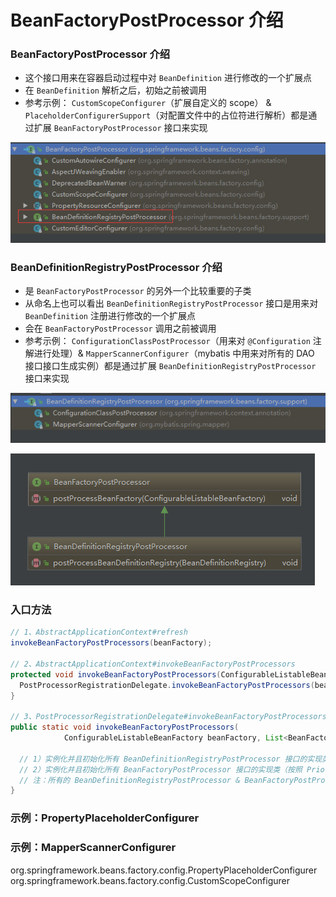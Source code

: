 # BeanFactoryPostProcessor 介绍


### BeanFactoryPostProcessor 介绍
- 这个接口用来在容器启动过程中对 `BeanDefinition` 进行修改的一个扩展点
- 在 `BeanDefinition` 解析之后，初始之前被调用
- 参考示例： `CustomScopeConfigurer`（扩展自定义的 scope） & `PlaceholderConfigurerSupport`（对配置文件中的占位符进行解析）都是通过扩展 `BeanFactoryPostProcessor` 接口来实现

![BeanFactoryPostProcessor 主要实现类](./images/000006.png)


### BeanDefinitionRegistryPostProcessor 介绍
- 是 `BeanFactoryPostProcessor` 的另外一个比较重要的子类
- 从命名上也可以看出 `BeanDefinitionRegistryPostProcessor` 接口是用来对 `BeanDefinition` 注册进行修改的一个扩展点
- 会在 `BeanFactoryPostProcessor` 调用之前被调用
- 参考示例： `ConfigurationClassPostProcessor`（用来对 `@Configuration` 注解进行处理）& `MapperScannerConfigurer`（mybatis 中用来对所有的 DAO 接口接口生成实例）都是通过扩展 `BeanDefinitionRegistryPostProcessor` 接口来实现

![BeanDefinitionRegistryPostProcessor 主要实现类](./images/000008.png)

![BeanFactoryPostProcessor & BeanDefinitionRegistryPostProcessor 之间的关系](./images/000007.png)


### 入口方法

``` java
// 1、AbstractApplicationContext#refresh
invokeBeanFactoryPostProcessors(beanFactory);

// 2、AbstractApplicationContext#invokeBeanFactoryPostProcessors
protected void invokeBeanFactoryPostProcessors(ConfigurableListableBeanFactory beanFactory) {
  PostProcessorRegistrationDelegate.invokeBeanFactoryPostProcessors(beanFactory, getBeanFactoryPostProcessors());
}

// 3、PostProcessorRegistrationDelegate#invokeBeanFactoryPostProcessors
public static void invokeBeanFactoryPostProcessors(
			ConfigurableListableBeanFactory beanFactory, List<BeanFactoryPostProcessor> beanFactoryPostProcessors) {

  // 1）实例化并且初始化所有 BeanDefinitionRegistryPostProcessor 接口的实现类 （按照 PriorityOrdered, Ordered, and the rest 顺序调用）
  // 2）实例化并且初始化所有 BeanFactoryPostProcessor 接口的实现类（按照 PriorityOrdered, Ordered, and the rest 顺序调用）
  // 注：所有的 BeanDefinitionRegistryPostProcessor & BeanFactoryPostProcessor 都会在这里被提前实例化（beanFactory.getBean）
}

```

### 示例：PropertyPlaceholderConfigurer



### 示例：MapperScannerConfigurer




org.springframework.beans.factory.config.PropertyPlaceholderConfigurer
org.springframework.beans.factory.config.CustomScopeConfigurer
